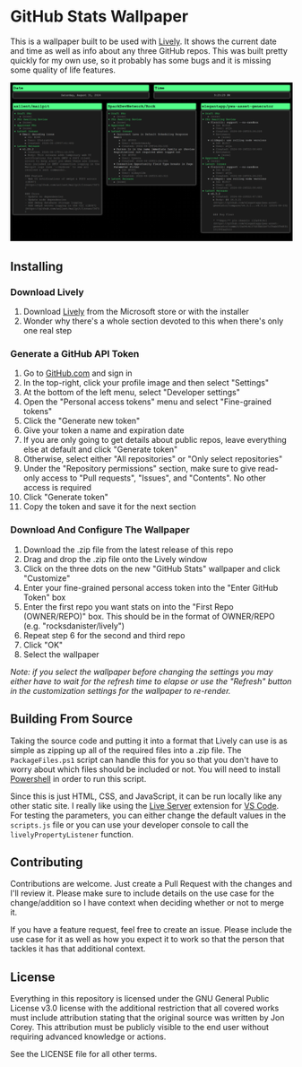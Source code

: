 # GitHub Stats Wallpaper

This is a wallpaper built to be used with [Lively](https://github.com/rocksdanister/lively). It shows the current date and time as well as info about any three GitHub repos. This was built pretty quickly for my own use, so it probably has some bugs and it is missing some quality of life features.

![A dashboard showing stats for three repos](cover.png)

## Installing

### Download Lively

1. Download [Lively](https://github.com/rocksdanister/lively) from the Microsoft store or with the installer
2. Wonder why there's a whole section devoted to this when there's only one real step

### Generate a GitHub API Token

1. Go to [GitHub.com](https://github.com) and sign in
2. In the top-right, click your profile image and then select "Settings"
3. At the bottom of the left menu, select "Developer settings"
4. Open the "Personal access tokens" menu and select "Fine-grained tokens"
5. Click the "Generate new token"
6. Give your token a name and expiration date
7. If you are only going to get details about public repos, leave everything else at default and click "Generate token"
8. Otherwise, select either "All repositories" or "Only select repositories"
9. Under the "Repository permissions" section, make sure to give read-only access to "Pull requests", "Issues", and "Contents". No other access is required
10. Click "Generate token"
11. Copy the token and save it for the next section

### Download And Configure The Wallpaper

1. Download the .zip file from the latest release of this repo
2. Drag and drop the .zip file onto the Lively window
3. Click on the three dots on the new "GitHub Stats" wallpaper and click "Customize"
4. Enter your fine-grained personal access token into the "Enter GitHub Token" box
5. Enter the first repo you want stats on into the "First Repo (OWNER/REPO)" box. This should be in the format of OWNER/REPO (e.g. "rocksdanister/lively")
6. Repeat step 6 for the second and third repo
7. Click "OK"
8. Select the wallpaper

*Note: if you select the wallpaper before changing the settings you may either have to wait for the refresh time to elapse or use the "Refresh" button in the customization settings for the wallpaper to re-render.*

## Building From Source

Taking the source code and putting it into a format that Lively can use is as simple as zipping up all of the required files into a .zip file. The `PackageFiles.ps1` script can handle this for you so that you don't have to worry about which files should be included or not. You will need to install [Powershell](https://github.com/PowerShell/PowerShell) in order to run this script.

Since this is just HTML, CSS, and JavaScript, it can be run locally like any other static site. I really like using the [Live Server](https://github.com/ritwickdey/vscode-live-server) extension for [VS Code](https://code.visualstudio.com/). For testing the parameters, you can either change the default values in the `scripts.js` file or you can use your developer console to call the `livelyPropertyListener` function.

## Contributing

Contributions are welcome. Just create a Pull Request with the changes and I'll review it. Please make sure to include details on the use case for the change/addition so I have context when deciding whether or not to merge it.

If you have a feature request, feel free to create an issue. Please include the use case for it as well as how you expect it to work so that the person that tackles it has that additional context.

## License

Everything in this repository is licensed under the GNU General Public License v3.0 license with the additional restriction that all covered works must include attribution stating that the original source was written by Jon Corey. This attribution must be publicly visible to the end user without requiring advanced knowledge or actions.

See the LICENSE file for all other terms.
